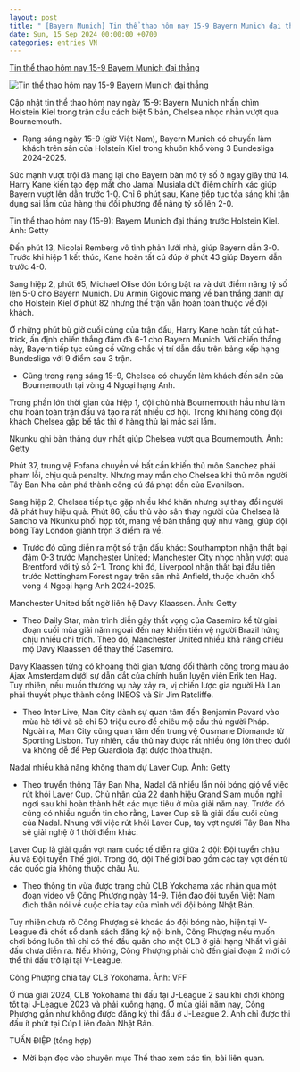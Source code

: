 ```yaml
---
layout: post
title: " [Bayern Munich] Tin thể thao hôm nay 15-9 Bayern Munich đại thắng"
date: Sun, 15 Sep 2024 00:00:00 +0700
categories: entries VN
---
```

[Tin thể thao hôm nay 15-9 Bayern Munich đại thắng](https://www.qdnd.vn/the-thao/quoc-te/tin-the-thao-hom-nay-15-9-bayern-munich-dai-thang-794432)

![Tin thể thao hôm nay 15-9 Bayern Munich đại thắng](https://file3.qdnd.vn/data/images/0/2024/09/15/upload_2161/kane.jpg?w=400)

Cập nhật tin thể thao hôm nay ngày 15-9: Bayern Munich nhấn chìm Holstein Kiel trong trận cầu cách biệt 5 bàn, Chelsea nhọc nhằn vượt qua Bournemouth.

* Rạng sáng ngày 15-9 (giờ Việt Nam), Bayern Munich có chuyến làm khách trên sân của Holstein Kiel trong khuôn khổ vòng 3 Bundesliga 2024-2025.

Sức mạnh vượt trội đã mang lại cho Bayern bàn mở tỷ số ở ngay giây thứ 14. Harry Kane kiến tạo đẹp mắt cho Jamal Musiala dứt điểm chính xác giúp Bayern vượt lên dẫn trước 1-0. Chỉ 6 phút sau, Kane tiếp tục tỏa sáng khi tận dụng sai lầm của hàng thủ đối phương để nâng tỷ số lên 2-0.

Tin thể thao hôm nay (15-9): Bayern Munich đại thắng trước Holstein Kiel. Ảnh: Getty

Đến phút 13, Nicolai Remberg vô tình phản lưới nhà, giúp Bayern dẫn 3-0. Trước khi hiệp 1 kết thúc, Kane hoàn tất cú đúp ở phút 43 giúp Bayern dẫn trước 4-0.

Sang hiệp 2, phút 65, Michael Olise đón bóng bật ra và dứt điểm nâng tỷ số lên 5-0 cho Bayern Munich. Dù Armin Gigovic mang về bàn thắng danh dự cho Holstein Kiel ở phút 82 nhưng thế trận vẫn hoàn toàn thuộc về đội khách.

Ở những phút bù giờ cuối cùng của trận đấu, Harry Kane hoàn tất cú hat-trick, ấn định chiến thắng đậm đà 6-1 cho Bayern Munich. Với chiến thắng này, Bayern tiếp tục củng cố vững chắc vị trí dẫn đầu trên bảng xếp hạng Bundesliga với 9 điểm sau 3 trận.

* Cũng trong rạng sáng 15-9, Chelsea có chuyến làm khách đến sân của Bournemouth tại vòng 4 Ngoại hạng Anh.

Trong phần lớn thời gian của hiệp 1, đội chủ nhà Bournemouth hầu như làm chủ hoàn toàn trận đấu và tạo ra rất nhiều cơ hội. Trong khi hàng công đội khách Chelsea gặp bế tắc thì ở hàng thủ lại mắc sai lầm.

Nkunku ghi bàn thắng duy nhất giúp Chelsea vượt qua Bournemouth. Ảnh: Getty

Phút 37, trung vệ Fofana chuyền về bất cẩn khiến thủ môn Sanchez phải phạm lỗi, chịu quả penalty. Nhưng may mắn cho Chelsea khi thủ môn người Tây Ban Nha cản phá thành công cú đá phạt đền của Evanilson.

Sang hiệp 2, Chelsea tiếp tục gặp nhiều khó khăn nhưng sự thay đổi người đã phát huy hiệu quả. Phút 86, cầu thủ vào sân thay người của Chelsea là Sancho và Nkunku phối hợp tốt, mang về bàn thắng quý như vàng, giúp đội bóng Tây London giành trọn 3 điểm ra về.

* Trước đó cũng diễn ra một số trận đấu khác: Southampton nhận thất bại đậm 0-3 trước Manchester United; Manchester City nhọc nhằn vượt qua Brentford với tỷ số 2-1. Trong khi đó, Liverpool nhận thất bại đầu tiên trước Nottingham Forest ngay trên sân nhà Anfield, thuộc khuôn khổ vòng 4 Ngoại hạng Anh 2024-2025.

Manchester United bất ngờ liên hệ Davy Klaassen. Ảnh: Getty

* Theo Daily Star, màn trình diễn gây thất vọng của Casemiro kể từ giai đoạn cuối mùa giải năm ngoái đến nay khiến tiền vệ người Brazil hứng chịu nhiều chỉ trích. Theo đó, Manchester United nhiều khả năng chiêu mộ Davy Klaassen để thay thế Casemiro.

Davy Klaassen từng có khoảng thời gian tương đối thành công trong màu áo Ajax Amsterdam dưới sự dẫn dắt của chính huấn luyện viên Erik ten Hag. Tuy nhiên, nếu muốn thương vụ này xảy ra, vị chiến lược gia người Hà Lan phải thuyết phục thành công INEOS và Sir Jim Ratcliffe.

* Theo Inter Live, Man City dành sự quan tâm đến Benjamin Pavard vào mùa hè tới và sẽ chi 50 triệu euro để chiêu mộ cầu thủ người Pháp. Ngoài ra, Man City cũng quan tâm đến trung vệ Ousmane Diomande từ Sporting Lisbon. Tuy nhiên, cầu thủ này được rất nhiều ông lớn theo đuổi và không dễ để Pep Guardiola đạt được thỏa thuận.

Nadal nhiều khả năng không tham dự Laver Cup. Ảnh: Getty

* Theo truyền thông Tây Ban Nha, Nadal đã nhiều lần nói bóng gió về việc rút khỏi Laver Cup. Chủ nhân của 22 danh hiệu Grand Slam muốn nghỉ ngơi sau khi hoàn thành hết các mục tiêu ở mùa giải năm nay. Trước đó cũng có nhiều nguồn tin cho rằng, Laver Cup sẽ là giải đấu cuối cùng của Nadal. Nhưng với việc rút khỏi Laver Cup, tay vợt người Tây Ban Nha sẽ giải nghệ ở 1 thời điểm khác.

Laver Cup là giải quần vợt nam quốc tế diễn ra giữa 2 đội: Đội tuyển châu Âu và Đội tuyển Thế giới. Trong đó, đội Thế giới bao gồm các tay vợt đến từ các quốc gia không thuộc châu Âu.

* Theo thông tin vừa được trang chủ CLB Yokohama xác nhận qua một đoạn video về Công Phượng ngày 14-9. Tiền đạo đội tuyển Việt Nam đích thân nói về cuộc chia tay của mình với đội bóng Nhật Bản.

Tuy nhiên chưa rõ Công Phượng sẽ khoác áo đội bóng nào, hiện tại V-League đã chốt sổ danh sách đăng ký nội binh, Công Phượng nếu muốn chơi bóng luôn thì chỉ có thể đầu quân cho một CLB ở giải hạng Nhất vì giải đấu chưa diễn ra. Nếu không, Công Phượng phải chờ đến giai đoạn 2 mới có thể thi đấu trở lại tại V-League.

Công Phượng chia tay CLB Yokohama. Ảnh: VFF

Ở mùa giải 2024, CLB Yokohama thi đấu tại J-League 2 sau khi chơi không tốt tại J-League 2023 và phải xuống hạng. Ở mùa giải năm nay, Công Phượng gần như không được đăng ký thi đấu ở J-League 2. Anh chỉ được thi đấu ít phút tại Cúp Liên đoàn Nhật Bản.

TUẤN ĐIỆP (tổng hợp)

* Mời bạn đọc vào chuyên mục Thể thao xem các tin, bài liên quan.

